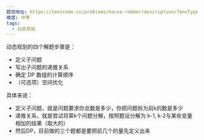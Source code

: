 ```yaml
---
题目地址: https://leetcode.cn/problems/house-robber/description/?envType=study-plan-v2&envId=top-100-liked
难度: 中等
tags:
  - 动态规划
---
```

动态规划的四个解题步骤是：
- 定义子问题
- 写出子问题的递推关系
- 确定 DP 数组的计算顺序
- （可选项）空间优化

具体来说：
- 定义子问题，就是问题要求你总数是多少，你把问题拆为前k的数是多少  
- 递推关系，就是尝试将第k个问题分解，按照题设分解为 k-1, k-2与某些变量相加的结果（取大的）
- 然后DP，目前做的三个题都是要把前几个的量先定义出来